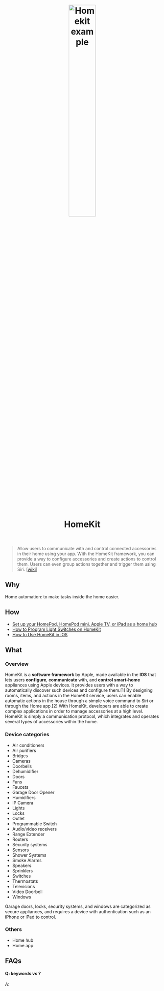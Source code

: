 <h1 align="center">
<br>
	<a href="https://www.wikiwand.com/en/HomeKit">
  <img src="https://i.imgur.com/MAw4IFR.jpg" alt="Homekit example" width=42%">
  </a>
  <br><br>
HomeKit
  <br><br>
</h1>

> Allow users to communicate with and control connected accessories in their home using your app. With the HomeKit framework, you can provide a way to configure accessories and create actions to control them. Users can even group actions together and trigger them using Siri.
 [[wiki](https://developer.apple.com/homekit/)]

## Why 

Home automation: to make tasks inside the home easier. 

## How

* [Set up your HomePod, HomePod mini, Apple TV, or iPad as a home hub](https://support.apple.com/en-us/HT207057) 
* [How to Program Light Switches on HomeKit](https://www.wikihow.com/Program-Light-Switches-on-HomeKit)
* [How to Use HomeKit in iOS](https://www.wikihow.com/Use-HomeKit-in-iOS)

## What 

### Overview

HomeKit is a **software framework** by Apple, made available in the **IOS** that lets users **configure**, **communicate** with, and **control** **smart-home** appliances using Apple devices. It provides users with a way to automatically discover such devices and configure them.[1] By designing rooms, items, and actions in the HomeKit service, users can enable automatic actions in the house through a simple voice command to Siri or through the Home app.[2] With HomeKit, developers are able to create complex applications in order to manage accessories at a high level. HomeKit is simply a communication protocol, which integrates and operates several types of accessories within the home.

### Device categories

* Air conditioners
* Air purifiers
* Bridges
* Cameras
* Doorbells
* Dehumidifier
* Doors
* Fans
* Faucets
* Garage Door Opener
* Humidifiers
* IP Camera
* Lights
* Locks
* Outlet
* Programmable Switch
* Audio/video receivers
* Range Extender
* Routers
* Security systems
* Sensors
* Shower Systems
* Smoke Alarms
* Speakers
* Sprinklers
* Switches
* Thermostats
* Televisions
* Video Doorbell
* Windows

Garage doors, locks, security systems, and windows are categorized as secure appliances, and requires a device with authentication such as an iPhone or iPad to control.


### Others

* Home hub
* Home app


## FAQs

#### Q: keywords vs ?

A: 



